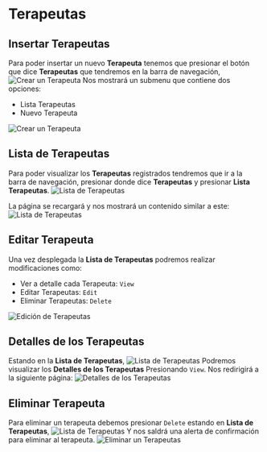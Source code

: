 # Terapeutas #

## Insertar Terapeutas ##
Para poder insertar un nuevo **Terapeuta** tenemos que presionar el botón que dice
**Terapeutas** que tendremos en la barra de navegación, ![ Crear un Terapeuta ](1.png)
Nos mostrará un submenu que contiene dos opciones:

  * Lista Terapeutas
  * Nuevo Terapeuta

  ![ Crear un Terapeuta ](Agregar-Terapeuta.png)

## Lista de Terapeutas ##
Para poder visualizar los **Terapeutas** registrados tendremos que
ir a la barra de navegación, presionar donde dice **Terapeutas** y presionar
**Lista Terapeutas**. ![ Lista de Terapeutas ](ver-Terapeutas.png)

La página se recargará y nos mostrará un contenido similar a este:
![ Lista de Terapeutas ](Crud-Terapeutas.png)

## Editar Terapeuta ##

Una vez desplegada la **Lista de Terapeutas** podremos realizar modificaciones
como:

  * Ver a detalle cada Terapeuta: `View`
  * Editar Terapeutas: `Edit`
  * Eliminar Terapeutas: `Delete`

![ Edición de Terapeutas ](Crud-Terapeutas.png)

## Detalles de los Terapeutas ##

Estando en la **Lista de Terapeutas**, ![ Lista de Terapeutas ](Crud-Terapeutas.png)
Podremos visualizar los **Detalles de los Terapeutas** Presionando `View`.
Nos redirigirá a la siguiente página:
![ Detalles de los Terapeutas ](View-Terapeuta.png)

## Eliminar Terapeuta ##

Para eliminar un terapeuta debemos presionar `Delete` estando en **Lista de Terapeutas**,
![ Lista de Terapeutas ](Crud-Terapeutas.png) Y nos saldrá una alerta de confirmación
para eliminar al terapeuta. ![ Eliminar un Terapeutas ](Eliminar-Terapeuta.png)
